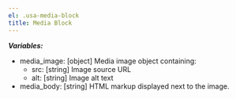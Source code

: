 ```yaml
---
el: .usa-media-block
title: Media Block
---
```


___Variables:___
* media_image: [object] Media image object containing:
  * src: [string] Image source URL
  * alt: [string] Image alt text
* media_body: [string] HTML markup displayed next to the image.
